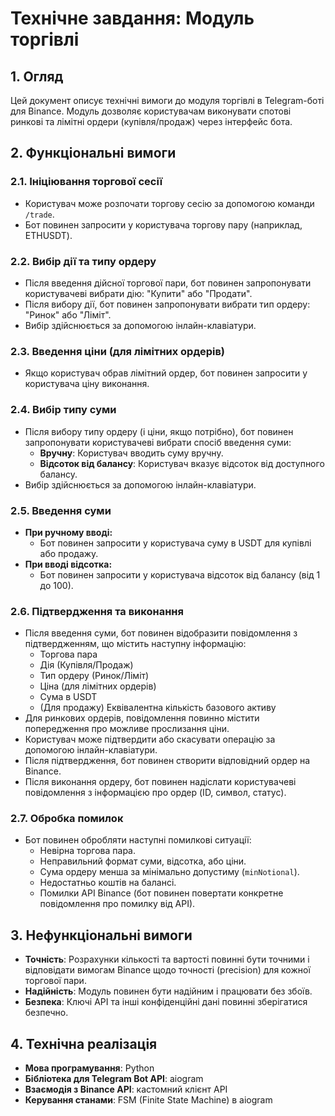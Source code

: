 # Технічне завдання: Модуль торгівлі

## 1. Огляд

Цей документ описує технічні вимоги до модуля торгівлі в Telegram-боті для Binance. Модуль дозволяє користувачам виконувати спотові ринкові та лімітні ордери (купівля/продаж) через інтерфейс бота.

## 2. Функціональні вимоги

### 2.1. Ініціювання торгової сесії

- Користувач може розпочати торгову сесію за допомогою команди `/trade`.
- Бот повинен запросити у користувача торгову пару (наприклад, ETHUSDT).

### 2.2. Вибір дії та типу ордеру

- Після введення дійсної торгової пари, бот повинен запропонувати користувачеві вибрати дію: "Купити" або "Продати".
- Після вибору дії, бот повинен запропонувати вибрати тип ордеру: "Ринок" або "Ліміт".
- Вибір здійснюється за допомогою інлайн-клавіатури.

### 2.3. Введення ціни (для лімітних ордерів)

- Якщо користувач обрав лімітний ордер, бот повинен запросити у користувача ціну виконання.

### 2.4. Вибір типу суми

- Після вибору типу ордеру (і ціни, якщо потрібно), бот повинен запропонувати користувачеві вибрати спосіб введення суми:
    - **Вручну**: Користувач вводить суму вручну.
    - **Відсоток від балансу**: Користувач вказує відсоток від доступного балансу.
- Вибір здійснюється за допомогою інлайн-клавіатури.

### 2.5. Введення суми

- **При ручному вводі:**
    - Бот повинен запросити у користувача суму в USDT для купівлі або продажу.
- **При вводі відсотка:**
    - Бот повинен запросити у користувача відсоток від балансу (від 1 до 100).

### 2.6. Підтвердження та виконання

- Після введення суми, бот повинен відобразити повідомлення з підтвердженням, що містить наступну інформацію:
    - Торгова пара
    - Дія (Купівля/Продаж)
    - Тип ордеру (Ринок/Ліміт)
    - Ціна (для лімітних ордерів)
    - Сума в USDT
    - (Для продажу) Еквівалентна кількість базового активу
- Для ринкових ордерів, повідомлення повинно містити попередження про можливе прослизання ціни.
- Користувач може підтвердити або скасувати операцію за допомогою інлайн-клавіатури.
- Після підтвердження, бот повинен створити відповідний ордер на Binance.
- Після виконання ордеру, бот повинен надіслати користувачеві повідомлення з інформацією про ордер (ID, символ, статус).

### 2.7. Обробка помилок

- Бот повинен обробляти наступні помилкові ситуації:
    - Невірна торгова пара.
    - Неправильний формат суми, відсотка, або ціни.
    - Сума ордеру менша за мінімально допустиму (`minNotional`).
    - Недостатньо коштів на балансі.
    - Помилки API Binance (бот повинен повертати конкретне повідомлення про помилку від API).

## 3. Нефункціональні вимоги

- **Точність**: Розрахунки кількості та вартості повинні бути точними і відповідати вимогам Binance щодо точності (precision) для кожної торгової пари.
- **Надійність**: Модуль повинен бути надійним і працювати без збоїв.
- **Безпека**: Ключі API та інші конфіденційні дані повинні зберігатися безпечно.

## 4. Технічна реалізація

- **Мова програмування**: Python
- **Бібліотека для Telegram Bot API**: aiogram
- **Взаємодія з Binance API**: кастомний клієнт API
- **Керування станами**: FSM (Finite State Machine) в aiogram